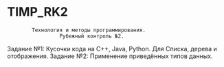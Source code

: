 #                          TIMP_RK2

            Технология и методы программирования.
                     Рубежный контроль №2.
Задание №1: Кусочки кода на C++, Java, Python. Для Списка, дерева и отображения.
Задание №2: Применение приведённых типов данных.
